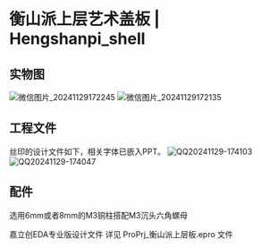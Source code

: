# 衡山派上层艺术盖板 | Hengshanpi_shell 

## 实物图
![微信图片_20241129172245](https://github.com/user-attachments/assets/783c0126-09d0-4937-8782-ab7e3763f379)
![微信图片_20241129172135](https://github.com/user-attachments/assets/d27e585b-9d4b-4411-9e69-d2e3465ebb17)

## 工程文件
丝印的设计文件如下，相关字体已嵌入PPT。
![QQ20241129-174103](https://github.com/user-attachments/assets/c3c7fdd9-4931-4232-8375-51fcaca8428a)
![QQ20241129-174047](https://github.com/user-attachments/assets/83bf9057-e385-4068-b1e7-27fafb6b646b)

## 配件
选用6mm或者8mm的M3铜柱搭配M3沉头六角螺母

嘉立创EDA专业版设计文件
详见 ProPrj_衡山派上层板.epro 文件

